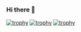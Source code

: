 ### Hi there 👋

[![trophy](https://github-profile-trophy.vercel.app/?asnvpp=ryo-ma&theme=onedark)](https://github.com/ryo-ma/github-profile-trophy)
[![trophy](https://github-profile-trophy.vercel.app/?asnvpp=ryo-ma)](https://github.com/ryo-ma/github-profile-trophy)
[![trophy](https://github-profile-trophy.vercel.app/?username=ryo-ma)](https://github.com/ryo-ma/github-profile-trophy)
